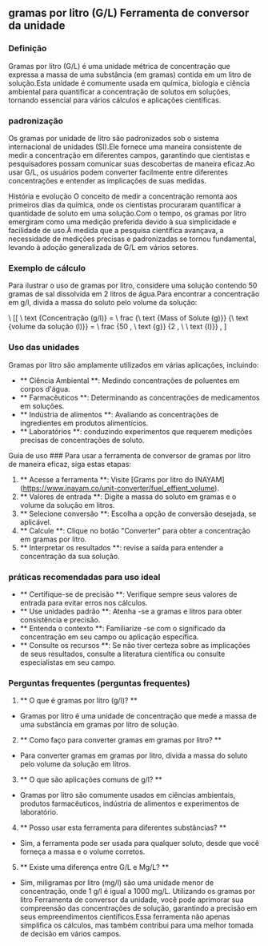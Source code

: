 ## gramas por litro (G/L) Ferramenta de conversor da unidade

### Definição
Gramas por litro (G/L) é uma unidade métrica de concentração que expressa a massa de uma substância (em gramas) contida em um litro de solução.Esta unidade é comumente usada em química, biologia e ciência ambiental para quantificar a concentração de solutos em soluções, tornando essencial para vários cálculos e aplicações científicas.

### padronização
Os gramas por unidade de litro são padronizados sob o sistema internacional de unidades (SI).Ele fornece uma maneira consistente de medir a concentração em diferentes campos, garantindo que cientistas e pesquisadores possam comunicar suas descobertas de maneira eficaz.Ao usar G/L, os usuários podem converter facilmente entre diferentes concentrações e entender as implicações de suas medidas.

História e evolução
O conceito de medir a concentração remonta aos primeiros dias da química, onde os cientistas procuraram quantificar a quantidade de soluto em uma solução.Com o tempo, os gramas por litro emergiram como uma medição preferida devido à sua simplicidade e facilidade de uso.À medida que a pesquisa científica avançava, a necessidade de medições precisas e padronizadas se tornou fundamental, levando à adoção generalizada de G/L em vários setores.

### Exemplo de cálculo
Para ilustrar o uso de gramas por litro, considere uma solução contendo 50 gramas de sal dissolvida em 2 litros de água.Para encontrar a concentração em g/l, divida a massa do soluto pelo volume da solução:

\ [[
\ text {Concentração (g/l)} = \ frac {\ text {Mass of Solute (g)}} {\ text {volume da solução (l)}} = \ frac {50 \, \ text {g}} {2 \, \ \ text {l}}} \,
\]

### Uso das unidades
Gramas por litro são amplamente utilizados em várias aplicações, incluindo:
- ** Ciência Ambiental **: Medindo concentrações de poluentes em corpos d'água.
- ** Farmacêuticos **: Determinando as concentrações de medicamentos em soluções.
- ** Indústria de alimentos **: Avaliando as concentrações de ingredientes em produtos alimentícios.
- ** Laboratórios **: conduzindo experimentos que requerem medições precisas de concentrações de soluto.

Guia de uso ###
Para usar a ferramenta de conversor de gramas por litro de maneira eficaz, siga estas etapas:
1. ** Acesse a ferramenta **: Visite [Grams por litro do INAYAM] (https://www.inayam.co/unit-converter/fuel_effient_volume).
2. ** Valores de entrada **: Digite a massa do soluto em gramas e o volume da solução em litros.
3. ** Selecione conversão **: Escolha a opção de conversão desejada, se aplicável.
4. ** Calcule **: Clique no botão "Converter" para obter a concentração em gramas por litro.
5. ** Interpretar os resultados **: revise a saída para entender a concentração da sua solução.

### práticas recomendadas para uso ideal
- ** Certifique-se de precisão **: Verifique sempre seus valores de entrada para evitar erros nos cálculos.
- ** Use unidades padrão **: Atenha -se a gramas e litros para obter consistência e precisão.
- ** Entenda o contexto **: Familiarize -se com o significado da concentração em seu campo ou aplicação específica.
- ** Consulte os recursos **: Se não tiver certeza sobre as implicações de seus resultados, consulte a literatura científica ou consulte especialistas em seu campo.

### Perguntas frequentes (perguntas frequentes)

1. ** O que é gramas por litro (g/l)? **
- Gramas por litro é uma unidade de concentração que mede a massa de uma substância em gramas por litro de solução.

2. ** Como faço para converter gramas em gramas por litro? **
- Para converter gramas em gramas por litro, divida a massa do soluto pelo volume da solução em litros.

3. ** O que são aplicações comuns de g/l? **
- Gramas por litro são comumente usados ​​em ciências ambientais, produtos farmacêuticos, indústria de alimentos e experimentos de laboratório.

4. ** Posso usar esta ferramenta para diferentes substâncias? **
- Sim, a ferramenta pode ser usada para qualquer soluto, desde que você forneça a massa e o volume corretos.

5. ** Existe uma diferença entre G/L e Mg/L? **
- Sim, miligramas por litro (mg/l) são uma unidade menor de concentração, onde 1 g/l é igual a 1000 mg/L. Utilizando os gramas por litro Ferramenta de conversor da unidade, você pode aprimorar sua compreensão das concentrações de solução, garantindo a precisão em seus empreendimentos científicos.Essa ferramenta não apenas simplifica os cálculos, mas também contribui para uma melhor tomada de decisão em vários campos.